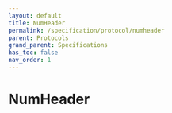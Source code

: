```yaml
---
layout: default
title: NumHeader
permalink: /specification/protocol/numheader
parent: Protocols
grand_parent: Specifications
has_toc: false
nav_order: 1
---
```


# NumHeader

